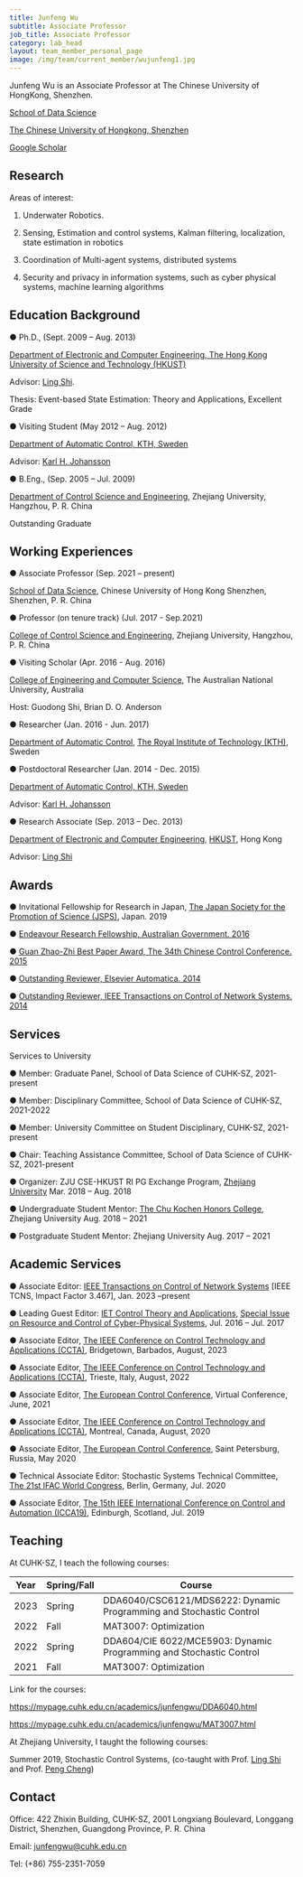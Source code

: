 ```yaml
---
title: Junfeng Wu
subtitle: Associate Professor
job_title: Associate Professor
category: lab_head
layout: team_member_personal_page
image: /img/team/current_member/wujunfeng1.jpg
---
```



Junfeng Wu is an Associate Professor at The Chinese University of HongKong, Shenzhen.

[School of Data Science](https://sds.cuhk.edu.cn/)

[The Chinese University of Hongkong, Shenzhen](https://www.cuhk.edu.cn/en)

[Google Scholar](https://scholar.google.com/citations?user=tfkculkAAAAJ&hl=en)

## Research

Areas of interest:

1. Underwater Robotics.

2. Sensing, Estimation and control systems, Kalman filtering, localization, state estimation in robotics

3. Coordination of Multi-agent systems, distributed systems

4. Security and privacy in information systems, such as cyber physical systems, machine learning algorithms

## Education Background

● Ph.D., (Sept. 2009 – Aug. 2013)

[Department of Electronic and Computer Engineering, The Hong Kong University of Science and Technology (HKUST)](https://hkust.edu.hk/)

Advisor: [Ling Shi](https://eesling.home.ece.ust.hk/).

Thesis: Event-based State Estimation: Theory and Applications, Excellent Grade

● Visiting Student (May 2012 – Aug. 2012)

[Department of Automatic Control, KTH, Sweden](https://www.kth.se/is/dcs/division-of-decision-and-control-systems-1.788078)

Advisor: [Karl H. Johansson](https://people.kth.se/~kallej/)

● B.Eng., (Sep. 2005 – Jul. 2009)

[Department of Control Science and Engineering](http://www.cse.zju.edu.cn/), Zhejiang University, Hangzhou, P. R. China

Outstanding Graduate

## Working Experiences

● Associate Professor (Sep. 2021 – present)

[School of Data Science](https://sds.cuhk.edu.cn/), Chinese University of Hong Kong Shenzhen, Shenzhen, P. R. China

● Professor (on tenure track) (Jul. 2017 - Sep.2021)

[College of Control Science and Engineering](https://www.access.kth.se/en), Zhejiang University, Hangzhou, P. R. China

● Visiting Scholar (Apr. 2016 - Aug. 2016)

[College of Engineering and Computer Science](https://cecc.anu.edu.au/), The Australian National University, Australia

Host: Guodong Shi, Brian D. O. Anderson

● Researcher (Jan. 2016 - Jun. 2017)

[Department of Automatic Control](https://www.kth.se/is/dcs/division-of-decision-and-control-systems-1.788078%20https://www.kth.se/en), [The Royal Institute of Technology (KTH)](https://www.kth.se/en), Sweden

● Postdoctoral Researcher (Jan. 2014 - Dec. 2015)

[Department of Automatic Control, KTH, Sweden](https://www.kth.se/is/dcs/division-of-decision-and-control-systems-1.788078)

Advisor: [Karl H. Johansson](https://people.kth.se/~kallej/)

● Research Associate (Sep. 2013 – Dec. 2013)

[Department of Electronic and Computer Engineering](https://ece.hkust.edu.hk/), [HKUST](https://eesling.home.ece.ust.hk/), Hong Kong

Advisor: [Ling Shi](https://eesling.home.ece.ust.hk/)

## Awards

● Invitational Fellowship for Research in Japan, [The Japan Society for the Promotion of Science (JSPS)](https://www.jsps.go.jp/english/), Japan. 2019

● [Endeavour Research Fellowship, Australian Government. 2016](https://internationaleducation.gov.au/scholarships/Scholarships-and-Fellowships/Pages)

● [Guan Zhao-Zhi Best Paper Award, The 34th Chinese Control Conference. 2015](http://tcct.amss.ac.cn/about%20gzz/awarding%20rules.html)

● [Outstanding Reviewer, Elsevier Automatica. 2014](https://www.sciencedirect.com/journal/automatica)

● [Outstanding Reviewer, IEEE Transactions on Control of Network Systems. 2014](https://ieee-cas.org/publication/ieee-transactions-control-network-systems)

## Services

Services to University

● Member: Graduate Panel, School of Data Science of CUHK-SZ, 2021-present

● Member: Disciplinary Committee, School of Data Science of CUHK-SZ, 2021-2022

● Member: University Committee on Student Disciplinary, CUHK-SZ, 2021-present

● Chair: Teaching Assistance Committee, School of Data Science of CUHK-SZ, 2021-present

● Organizer: ZJU CSE-HKUST RI PG Exchange Program, [Zhejiang University](https://www.zju.edu.cn/english/) Mar. 2018 – Aug. 2018

● Undergraduate Student Mentor: [The Chu Kochen Honors College](http://ckc.zju.edu.cn/ckcen/), Zhejiang University Aug. 2018 – 2021

● Postgraduate Student Mentor: Zhejiang University Aug. 2017 – 2021

## Academic Services

● Associate Editor: [IEEE Transactions on Control of Network Systems](https://ieeecss.org/publication/transactions-control-network-systems) [IEEE TCNS, Impact Factor 3.467], Jan. 2023 –present

● Leading Guest Editor: [IET Control Theory and Applications](https://ietresearch.onlinelibrary.wiley.com/doi/10.1049/iet-cta.2017.0663), [Special Issue on Resource and Control of Cyber-Physical Systems](https://ietresearch.onlinelibrary.wiley.com/doi/10.1049/iet-cta.2017.0663), Jul. 2016 – Jul. 2017

● Associate Editor, [The IEEE Conference on Control Technology and Applications (CCTA)](https://ieeeccta.org/), Bridgetown, Barbados, August, 2023

● Associate Editor, [The IEEE Conference on Control Technology and Applications (CCTA)](https://ccta2022.ieeecss.org/), Trieste, Italy, August, 2022

● Associate Editor, [The European Control Conference](https://ecc21.euca-ecc.org/), Virtual Conference, June, 2021

● Associate Editor, [The IEEE Conference on Control Technology and Applications (CCTA)](https://ieeecss.org/event/4th-ieee-conference-control-technology-and-applications), Montreal, Canada, August, 2020

● Associate Editor, [The European Control Conference](https://ecc20.euca-ecc.org/conference-editorial-board/index.html), Saint Petersburg, Russia, May 2020

● Technical Associate Editor: Stochastic Systems Technical Committee, [The 21st IFAC World Congress](https://www.ifac2020.org/), Berlin, Germany, Jul. 2020

● Associate Editor, [The 15th IEEE International Conference on Control and Automation (ICCA19)](https://controls.papercept.net/conferences/conferences/ICCA19/program/), Edinburgh, Scotland, Jul. 2019

## Teaching

At CUHK-SZ, I teach the following courses:

| Year | Spring/Fall | Course |
|------|-------------|--------|
| 2023 | Spring | DDA6040/CSC6121/MDS6222: Dynamic Programming and Stochastic Control |
| 2022 | Fall | MAT3007: Optimization |
| 2022 | Spring | DDA604/CIE 6022/MCE5903: Dynamic Programming and Stochastic Control |
| 2021 | Fall | MAT3007: Optimization |

Link for the courses:

https://mypage.cuhk.edu.cn/academics/junfengwu/DDA6040.html

https://mypage.cuhk.edu.cn/academics/junfengwu/MAT3007.html

At Zhejiang University, I taught the following courses:

Summer 2019, Stochastic Control Systems, (co-taught with Prof. [Ling Shi](http://eesling.home.ece.ust.hk/) and Prof. [Peng Cheng](https://person.zju.edu.cn/en/cp))

## Contact

Office: 422 Zhixin Building, CUHK-SZ, 2001 Longxiang Boulevard, Longgang District, Shenzhen, Guangdong Province, P. R. China

Email: junfengwu@cuhk.edu.cn

Tel: (+86) 755-2351-7059